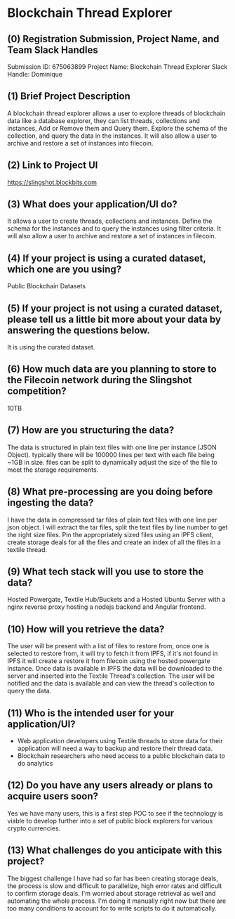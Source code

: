 # Blockchain Thread Explorer

## (0) Registration Submission, Project Name, and Team Slack Handles

Submission ID: 675063899
Project Name: Blockchain Thread Explorer
Slack Handle: Dominique

## (1) Brief Project Description

A blockchain thread explorer allows a user to explore threads of blockchain data like a database explorer, they can list threads, collections and instances, Add or Remove them and Query them. Explore the schema of the collection, and query the data in the instances. It will also allow a user to archive and restore a set of instances into filecoin.

## (2) Link to Project UI

https://slingshot.blockbits.com

## (3) What does your application/UI do?

It allows a user to create threads, collections and instances. Define the schema for the instances and to query the instances using filter criteria. It will also allow a user to archive and restore a set of instances in filecoin.

## (4) If your project is using a curated dataset, which one are you using?

Public Blockchain Datasets

## (5) If your project is not using a curated dataset, please tell us a little bit more about your data by answering the questions below.

It is using the curated dataset.

## (6) How much data are you planning to store to the Filecoin network during the Slingshot competition?

10TB

## (7) How are you structuring the data?

The data is structured in plain text files with one line per instance (JSON Object). typically there will be 100000 lines per text with each file being ~1GB in size. files can be split to dynamically adjust the size of the file to meet the storage requirements.

## (8) What pre-processing are you doing before ingesting the data?

I have the data in compressed tar files of plain text files with one line per json object. I will extract the tar files, split the text files by line number to get the right size files. Pin the appropriately sized files using an IPFS client, create storage deals for all the files and create an index of all the files in a textile thread.

## (9)  What tech stack will you use to store the data?

Hosted Powergate, Textile Hub/Buckets and a Hosted Ubuntu Server with a nginx reverse proxy hosting a nodejs backend and Angular frontend.

## (10) How will you retrieve the data?

The user will be present with a list of files to restore from, once one is selected to restore from, it will try to fetch it from IPFS, if it's not found in IPFS it will create a restore it from filecoin using the hosted powergate instance. Once data is available in IPFS the data will be downloaded to the server and inserted into the Textile Thread's collection. The user will be notified and the data is available and can view the thread's collection to query the data.

## (11) Who is the intended user for your application/UI?

- Web application developers using Textile threads to store data for their application will need a way to backup and restore their thread data.
- Blockchain researchers who need access to a public blockchain data to do analytics

## (12) Do you have any users already or plans to acquire users soon?

Yes we have many users, this is a first step POC to see if the technology is viable to develop further into a set of public block explorers for various crypto currencies.

## (13) What challenges do you anticipate with this project?

The biggest challenge I have had so far has been creating storage deals, the process is slow and difficult to parallelize, high error rates and difficult to confirm storage deals. I'm worried about storage retrieval as well and automating the whole process. I'm doing it manually right now but there are too many conditions to account for to write scripts to do it automatically.